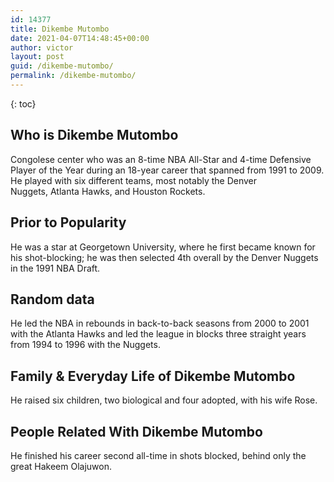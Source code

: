 ```yaml
---
id: 14377
title: Dikembe Mutombo
date: 2021-04-07T14:48:45+00:00
author: victor
layout: post
guid: /dikembe-mutombo/
permalink: /dikembe-mutombo/
---
```



{: toc}


## Who is Dikembe Mutombo



Congolese center who was an 8-time NBA All-Star and 4-time Defensive Player of the Year during an 18-year career that spanned from 1991 to 2009. He played with six different teams, most notably the Denver Nuggets, Atlanta Hawks, and Houston Rockets.

                
                
                
## Prior to Popularity



He was a star at Georgetown University, where he first became known for his shot-blocking; he was then selected 4th overall by the Denver Nuggets in the 1991 NBA Draft.

                
                
                
## Random data



He led the NBA in rebounds in back-to-back seasons from 2000 to 2001 with the Atlanta Hawks and led the league in blocks three straight years from 1994 to 1996 with the Nuggets.

                
                
                
## Family & Everyday Life of Dikembe Mutombo



He raised six children, two biological and four adopted, with his wife Rose.

                
                
                
## People Related With Dikembe Mutombo



He finished his career second all-time in shots blocked, behind only the great Hakeem Olajuwon.

                
              
            
          
          
          